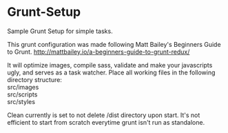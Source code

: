 # Grunt-Setup
Sample Grunt Setup for simple tasks.

This grunt configuration was made following Matt Bailey's Beginners Guide to Grunt.
http://mattbailey.io/a-beginners-guide-to-grunt-redux/

It will optimize images, compile sass, validate and make your javascripts ugly, and serves as a task watcher. Place all working files in the following directory structure:
<br>src/images
<br>src/scripts
<br>src/styles

Clean currently is set to not delete /dist directory upon start. It's not efficient to start from scratch everytime grunt isn't run as standalone. 
